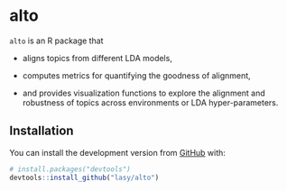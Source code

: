 
<!-- README.md is generated from README.Rmd. Please edit that file -->

# alto

<!-- badges: start -->

<!-- badges: end -->

`alto` is an R package that

  - aligns topics from different LDA models,

  - computes metrics for quantifying the goodness of alignment,

  - and provides visualization functions to explore the alignment and
    robustness of topics across environments or LDA hyper-parameters.

## Installation

<!-- You can install the released version of alto from [CRAN](https://CRAN.R-project.org) with: -->

<!-- ``` r -->

<!-- install.packages("alto") -->

<!-- ``` -->

<!-- And  -->

You can install the development version from
[GitHub](https://github.com/) with:

``` r
# install.packages("devtools")
devtools::install_github("lasy/alto")
```
